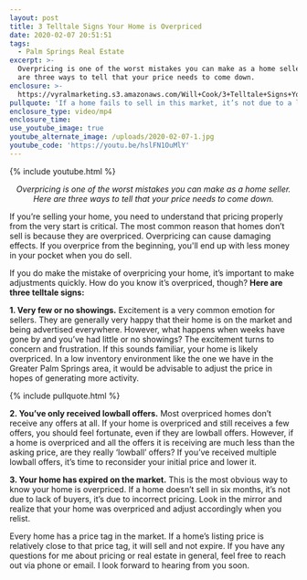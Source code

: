 ```yaml
---
layout: post
title: 3 Telltale Signs Your Home is Overpriced
date: 2020-02-07 20:51:51
tags:
  - Palm Springs Real Estate
excerpt: >-
  Overpricing is one of the worst mistakes you can make as a home seller. Here
  are three ways to tell that your price needs to come down.
enclosure: >-
  https://vyralmarketing.s3.amazonaws.com/Will+Cook/3+Telltale+Signs+Your+Home+is+Overpriced.mp4
pullquote: 'If a home fails to sell in this market, it’s not due to a lack of buyers.'
enclosure_type: video/mp4
enclosure_time:
use_youtube_image: true
youtube_alternate_image: /uploads/2020-02-07-1.jpg
youtube_code: 'https://youtu.be/hslFN1OuMlY'
---
```


{% include youtube.html %}

<p style="text-align: center;"><em>Overpricing is one of the worst mistakes you can make as a home seller. Here are three ways to tell that your price needs to come down.</em></p>

If you’re selling your home, you need to understand that pricing properly from the very start is critical. The most common reason that homes don’t sell is because they are overpriced. Overpricing can cause damaging effects. If you overprice from the beginning, you'll end up with less money in your pocket when you do sell.&nbsp;

If you do make the mistake of overpricing your home, it’s important to make adjustments quickly. How do you know it’s overpriced, though? **Here are three telltale signs:**

**1\. Very few or no showings.** Excitement is a very common emotion for sellers. They are generally very happy that their home is on the market and being advertised everywhere. However, what happens when weeks have gone by and you’ve had little or no showings? The excitement turns to concern and frustration. If this sounds familiar, your home is likely overpriced. In a low inventory environment like the one we have in the Greater Palm Springs area, it would be advisable to adjust the price in hopes of generating more activity.

{% include pullquote.html %}

**2\. You’ve only received lowball offers.** Most overpriced homes don’t receive any offers at all. If your home is overpriced and still receives a few offers, you should feel fortunate, even if they are lowball offers. However, if a home is overpriced and all the offers it is receiving are much less than the asking price, are they really ‘lowball’ offers? If you’ve received multiple lowball offers, it’s time to reconsider your initial price and lower it.

**3\. Your home has expired on the market.** This is the most obvious way to know your home is overpriced. If a home doesn’t sell in six months, it’s not due to lack of buyers, it’s due to incorrect pricing. Look in the mirror and realize that your home was overpriced and adjust accordingly when you relist.&nbsp;

Every home has a price tag in the market. If a home’s listing price is relatively close to that price tag, it will sell and not expire. If you have any questions for me about pricing or real estate in general, feel free to reach out via phone or email. I look forward to hearing from you soon.